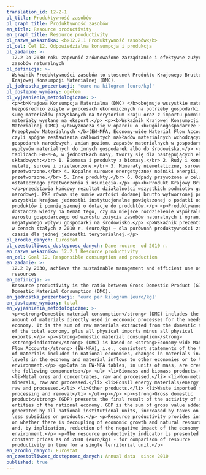 ```yaml
---
translation_id: 12-2-1
pl_title: Produktywność zasobów
pl_graph_title: Produktywność zasobów
en_title: Resource productivity
en_graph_title: Resource productivity
pl_nazwa_wskaznika: <b>12.2.1 Produktywność zasobów</b>
pl_cel: Cel 12. Odpowiedzialna konsumpcja i produkcja
pl_zadanie: >-
  12.2 Do 2030 roku zapewnić zrównoważone zarządzanie i efektywne zużycie
  zasobów naturalnych
pl_definicja: >-
  Wskaźnik Produktywności zasobów to stosunek Produktu Krajowego Brutto (PKB) do
  Krajowej Konsumpcji Materialnej (DMC).
pl_jednostka_prezentacji: 'euro na kilogram [euro/kg]'
pl_dostepne_wymiary: ogółem
pl_wyjasnienia_metodologiczne: >-
  <p><b>Krajowa Konsumpcja Materialna (DMC) </b>obejmuje wszystkie materiały
  bezpośrednio zużyte w procesach ekonomicznych na potrzeby gospodarki. Stanowi
  sumę materiałów pozyskanych na terytorium kraju oraz z importu pomniejszoną o
  materiały wysłane na eksport.</p> <p><b>Wskaźnik Krajowej Konsumpcji
  Materialnej (DMC) </b>wyznacza się w oparciu o <b>Ogólnogospodarcze Rachunki
  Przepływów Materialnych </b>(EW-MFA, Economy-wide Material Flow Accounts),
  czyli spójne zestawienia całkowitych nakładów materialnych wchodzących do
  gospodarek narodowych, zmian poziomu zapasów materialnych w gospodarce oraz
  wypływów materialnych do innych gospodarek albo do środowiska.</p> <p>Dane w
  tablicach EW-MFA, w jednostkach masy, tworzy się dla następujących elementów
  składowych:</br> 1. Biomasa i produkty z biomasy.</br> 2. Rudy i koncentraty
  metali, surowe i przetworzone.</br> 3. Minerały niemetaliczne, surowe i
  przetworzone.</br> 4. Kopalne surowce energetyczne/ nośniki energii, surowe i
  przetworzone.</br> 5. Inne produkty.</br> 6. Odpady przywożone w celu
  ostatecznego przetworzenia i usunięcia.</p> <p><b>Produkt Krajowy Brutto (PKB)
  </b>przedstawia końcowy rezultat działalności wszystkich podmiotów gospodarki
  narodowej. PKB równa się sumie wartości dodanej brutto wytworzonej przez
  wszystkie krajowe jednostki instytucjonalne powiększonej o podatki od
  produktów i pomniejszonej o dotacje do produktów.</p> <p>Produktywność zasobów
  dostarcza wiedzy na temat tego, czy ma miejsce rozdzielenie współzależności
  wzrostu gospodarczego od wzrostu zużycia zasobów naturalnych i ograniczanie
  negatywnego wpływu gospodarki na środowisko.</p> <p>Wskaźnik prezentowany jest
  w cenach stałych z 2010 r. (euro/kg) – dla porównań produktywności zasobów w
  czasie dla jednej jednostki terytorialnej.</p>
pl_zrodlo_danych: Eurostat
pl_czestotliwosc_dostępnosc_danych: Dane roczne  od 2010 r.
en_nazwa_wskaznika: 12.2.1 Resource productivity
en_cel: Goal 12. Responsible consumption and production
en_zadanie: >-
  12.2 By 2030, achieve the sustainable management and efficient use of natural
  resources
en_definicja: >-
  Resource productivity is the ratio between Gross Domestic Product (GDP) and
  Domestic Material Consumption (DMC).
en_jednostka_prezentacji: 'euro per kilogram [euro/kg]'
en_dostepne_wymiary: total
en_wyjasnienia_metodologiczne: >-
  <p><strong>Domestic material consumption</strong> (DMC) includes the total
  amount of materials directly used in economic processes for the needs of the
  economy. It is the sum of raw materials extracted from the domestic territory
  of the total economy, plus all physical imports minus all physical
  exports.</p> <p><strong>Domestic material consumption</strong>
  <strong>indicator</strong> (DMC) is based on <strong>Economy-wide Material
  Flow Accounts</strong> (EW-MFA), i.e., consistent statements of the total cost
  of materials included in national economies, changes in materials inventory
  levels in the economy and material inflows to other economies or to the
  environment.</p> <p>Data in EW-MFA tables, in units of mass, are created for
  the following components:</p> <ul> <li>Biomass and biomass products.</li>
  <li>Metal ores and concentrates, raw and processed.</li> <li>Non-metallic
  minerals, raw and processed.</li> <li>Fossil energy materials/energy carriers,
  raw and processed.</li> <li>Other products.</li> <li>Waste imported for final
  processing and removal</li> </ul><p></p> <p><strong>Gross domestic
  product</strong> (GDP) presents the final result of the activity of all
  entities of the national economy. GDP is the sum of gross value added
  generated by all national institutional units, increased by taxes on products
  less subsidies on products.</p> <p>Resource productivity provides information
  on whether there is decoupling of economic growth and natural resource use
  and, by implication, reduction of the negative impact of the economy on the
  environment.</p> <p>The resource productivity indicator is presented at
  constant prices as of 2010 (euro/kg) - for comparison of resource
  productivity in time for a single territorial unit.</p>
en_zrodlo_danych: Eurostat
en_czestotliwosc_dostępnosc_danych: Annual data  since 2010
published: true
---
```

